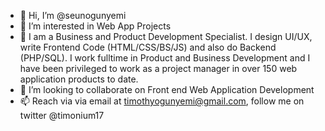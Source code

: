 - 👋 Hi, I’m @seunogunyemi
- 👀 I’m interested in Web App Projects
- 🌱 I am a Business and Product Development Specialist. I design UI/UX, write Frontend Code (HTML/CSS/BS/JS) and also do Backend (PHP/SQL). I work fulltime in Product and Business Development and I have been privileged to work as a project manager in over 150 web application products to date.
- 💞️ I’m looking to collaborate on Front end Web Application Development
- 📫 Reach via via email at timothyogunyemi@gmail.com, follow me on twitter @timonium17

<!---
seunogunyemi/seunogunyemi is a ✨ special ✨ repository because its `README.md` (this file) appears on your GitHub profile.
You can click the Preview link to take a look at your changes.
--->
